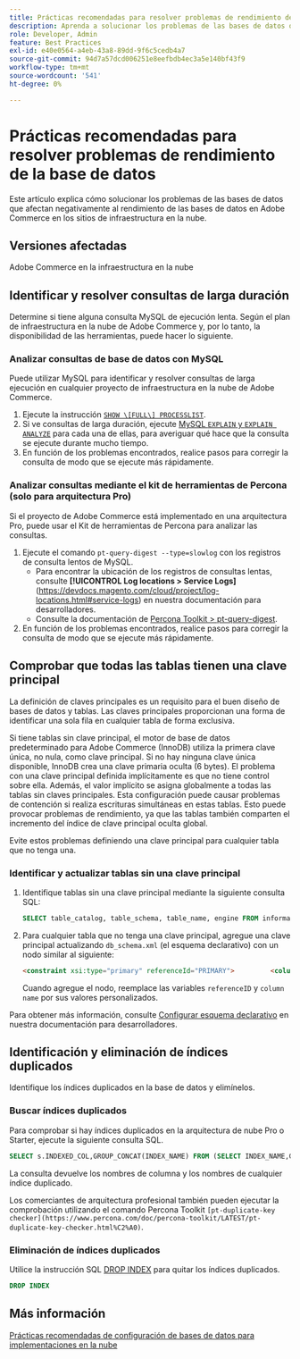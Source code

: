 ```yaml
---
title: Prácticas recomendadas para resolver problemas de rendimiento de la base de datos
description: Aprenda a solucionar los problemas de las bases de datos que ralentizan el rendimiento en los sitios de Adobe Commerce implementados en la infraestructura en la nube.
role: Developer, Admin
feature: Best Practices
exl-id: e40e0564-a4eb-43a8-89dd-9f6c5cedb4a7
source-git-commit: 94d7a57dcd006251e8eefbdb4ec3a5e140bf43f9
workflow-type: tm+mt
source-wordcount: '541'
ht-degree: 0%

---
```


<!--Consider moving this topic to the Maintenance section-->

# Prácticas recomendadas para resolver problemas de rendimiento de la base de datos

Este artículo explica cómo solucionar los problemas de las bases de datos que afectan negativamente al rendimiento de las bases de datos en Adobe Commerce en los sitios de infraestructura en la nube.

## Versiones afectadas

Adobe Commerce en la infraestructura en la nube

## Identificar y resolver consultas de larga duración

Determine si tiene alguna consulta MySQL de ejecución lenta. Según el plan de infraestructura en la nube de Adobe Commerce y, por lo tanto, la disponibilidad de las herramientas, puede hacer lo siguiente.

### Analizar consultas de base de datos con MySQL

Puede utilizar MySQL para identificar y resolver consultas de larga ejecución en cualquier proyecto de infraestructura en la nube de Adobe Commerce.

1. Ejecute la instrucción [`SHOW \[FULL\] PROCESSLIST`](https://dev.mysql.com/doc/refman/8.0/en/show-processlist.html).
1. Si ve consultas de larga duración, ejecute [MySQL `EXPLAIN` y `EXPLAIN ANALYZE`](https://mysqlserverteam.com/mysql-explain-analyze/) para cada una de ellas, para averiguar qué hace que la consulta se ejecute durante mucho tiempo.
1. En función de los problemas encontrados, realice pasos para corregir la consulta de modo que se ejecute más rápidamente.

### Analizar consultas mediante el kit de herramientas de Percona (solo para arquitectura Pro)

Si el proyecto de Adobe Commerce está implementado en una arquitectura Pro, puede usar el Kit de herramientas de Percona para analizar las consultas.

1. Ejecute el comando `pt-query-digest --type=slowlog` con los registros de consulta lentos de MySQL.
   * Para encontrar la ubicación de los registros de consultas lentas, consulte **[!UICONTROL Log locations > Service Logs]**(https://devdocs.magento.com/cloud/project/log-locations.html#service-logs) en nuestra documentación para desarrolladores.
   * Consulte la documentación de [Percona Toolkit > pt-query-digest](https://www.percona.com/doc/percona-toolkit/LATEST/pt-query-digest.html#pt-query-digest).
1. En función de los problemas encontrados, realice pasos para corregir la consulta de modo que se ejecute más rápidamente.

## Comprobar que todas las tablas tienen una clave principal

La definición de claves principales es un requisito para el buen diseño de bases de datos y tablas. Las claves principales proporcionan una forma de identificar una sola fila en cualquier tabla de forma exclusiva.

Si tiene tablas sin clave principal, el motor de base de datos predeterminado para Adobe Commerce (InnoDB) utiliza la primera clave única, no nula, como clave principal. Si no hay ninguna clave única disponible, InnoDB crea una clave primaria oculta (6 bytes). El problema con una clave principal definida implícitamente es que no tiene control sobre ella. Además, el valor implícito se asigna globalmente a todas las tablas sin claves principales. Esta configuración puede causar problemas de contención si realiza escrituras simultáneas en estas tablas. Esto puede provocar problemas de rendimiento, ya que las tablas también comparten el incremento del índice de clave principal oculta global.

Evite estos problemas definiendo una clave principal para cualquier tabla que no tenga una.

### Identificar y actualizar tablas sin una clave principal

1. Identifique tablas sin una clave principal mediante la siguiente consulta SQL:

   ```sql
   SELECT table_catalog, table_schema, table_name, engine FROM information_schema.tables        WHERE (table_catalog, table_schema, table_name) NOT IN (SELECT table_catalog, table_schema, table_name FROM information_schema.table_constraints  WHERE constraint_type = 'PRIMARY KEY') AND table_schema NOT IN ('information_schema', 'pg_catalog');    
   ```

1. Para cualquier tabla que no tenga una clave principal, agregue una clave principal actualizando `db_schema.xml` (el esquema declarativo) con un nodo similar al siguiente:

   ```html
   <constraint xsi:type="primary" referenceId="PRIMARY">         <column name="id_column"/>     </constraint>    
   ```

   Cuando agregue el nodo, reemplace las variables `referenceID` y `column name` por sus valores personalizados.

Para obtener más información, consulte [Configurar esquema declarativo](https://developer.adobe.com/commerce/php/development/components/declarative-schema/configuration/) en nuestra documentación para desarrolladores.

## Identificación y eliminación de índices duplicados

Identifique los índices duplicados en la base de datos y elimínelos.

### Buscar índices duplicados

Para comprobar si hay índices duplicados en la arquitectura de nube Pro o Starter, ejecute la siguiente consulta SQL.

```sql
SELECT s.INDEXED_COL,GROUP_CONCAT(INDEX_NAME) FROM (SELECT INDEX_NAME,GROUP_CONCAT(CONCAT(TABLE_NAME,'.',COLUMN_NAME) ORDER BY CONCAT(SEQ_IN_INDEX,COLUMN_NAME)) 'INDEXED_COL' FROM INFORMATION_SCHEMA.STATISTICS WHERE TABLE_SCHEMA = 'db?' GROUP BY INDEX_NAME)as s GROUP BY INDEXED_COL HAVING COUNT(1)>1
```

La consulta devuelve los nombres de columna y los nombres de cualquier índice duplicado.

Los comerciantes de arquitectura profesional también pueden ejecutar la comprobación utilizando el comando Percona Toolkit `[pt-duplicate-key checker](https://www.percona.com/doc/percona-toolkit/LATEST/pt-duplicate-key-checker.html%C2%A0)`.

### Eliminación de índices duplicados

Utilice la instrucción SQL [DROP INDEX](https://dev.mysql.com/doc/refman/8.0/en/drop-index.html) para quitar los índices duplicados.

```SQL
DROP INDEX
```

## Más información

[Prácticas recomendadas de configuración de bases de datos para implementaciones en la nube](../planning/database-on-cloud.md)

